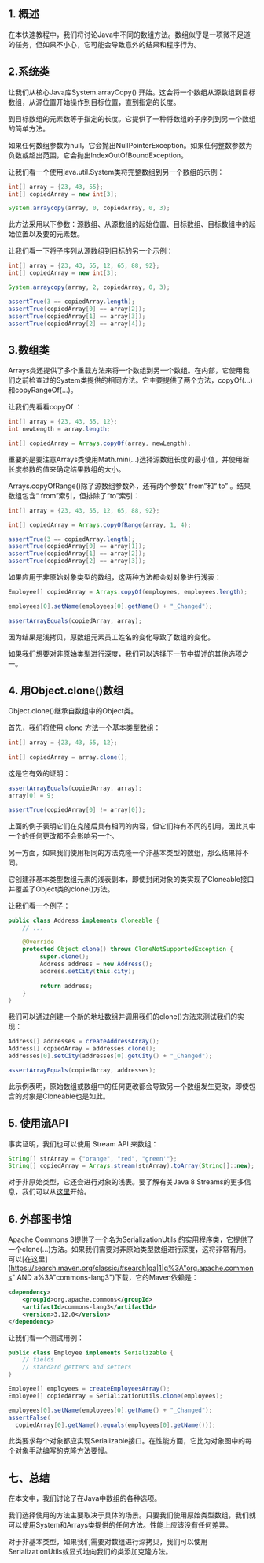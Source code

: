 ## 1. 概述

在本快速教程中，我们将讨论Java中不同的数组方法。数组似乎是一项微不足道的任务，但如果不小心，它可能会导致意外的结果和程序行为。

## 2.系统类

让我们从核心Java库System.arrayCopy() 开始。这会将一个数组从源数组到目标数组，从源位置开始操作到目标位置，直到指定的长度。

到目标数组的元素数等于指定的长度。它提供了一种将数组的子序列到另一个数组的简单方法。

如果任何数组参数为null，它会抛出NullPointerException。如果任何整数参数为负数或超出范围，它会抛出IndexOutOfBoundException。

让我们看一个使用java.util.System类将完整数组到另一个数组的示例：

```java
int[] array = {23, 43, 55};
int[] copiedArray = new int[3];

System.arraycopy(array, 0, copiedArray, 0, 3);
```

此方法采用以下参数：源数组、从源数组的起始位置、目标数组、目标数组中的起始位置以及要的元素数。

让我们看一下将子序列从源数组到目标的另一个示例：

```java
int[] array = {23, 43, 55, 12, 65, 88, 92};
int[] copiedArray = new int[3];

System.arraycopy(array, 2, copiedArray, 0, 3);

assertTrue(3 == copiedArray.length);
assertTrue(copiedArray[0] == array[2]);
assertTrue(copiedArray[1] == array[3]);
assertTrue(copiedArray[2] == array[4]);

```

## 3.数组类

Arrays类还提供了多个重载方法来将一个数组到另一个数组。在内部，它使用我们之前检查过的System类提供的相同方法。它主要提供了两个方法，copyOf(…)和copyRangeOf(…)。

让我们先看看copyOf ：

```java
int[] array = {23, 43, 55, 12};
int newLength = array.length;

int[] copiedArray = Arrays.copyOf(array, newLength);

```

重要的是要注意Arrays类使用Math.min(…)选择源数组长度的最小值，并使用新长度参数的值来确定结果数组的大小。

Arrays.copyOfRange()除了源数组参数外，还有两个参数“ from”和“ to” 。结果数组包含“ from”索引，但排除了“to”索引：

```java
int[] array = {23, 43, 55, 12, 65, 88, 92};

int[] copiedArray = Arrays.copyOfRange(array, 1, 4);

assertTrue(3 == copiedArray.length);
assertTrue(copiedArray[0] == array[1]);
assertTrue(copiedArray[1] == array[2]);
assertTrue(copiedArray[2] == array[3]);
```

如果应用于非原始对象类型的数组，这两种方法都会对对象进行浅表：

```java
Employee[] copiedArray = Arrays.copyOf(employees, employees.length);

employees[0].setName(employees[0].getName() + "_Changed");
 
assertArrayEquals(copiedArray, array);
```

因为结果是浅拷贝，原数组元素员工姓名的变化导致了数组的变化。

如果我们想要对非原始类型进行深度，我们可以选择下一节中描述的其他选项之一。

## 4. 用Object.clone()数组

Object.clone()继承自数组中的Object类。

首先，我们将使用 clone 方法一个基本类型数组：

```java
int[] array = {23, 43, 55, 12};
 
int[] copiedArray = array.clone();

```

这是它有效的证明：

```java
assertArrayEquals(copiedArray, array);
array[0] = 9;

assertTrue(copiedArray[0] != array[0]);
```

上面的例子表明它们在克隆后具有相同的内容，但它们持有不同的引用，因此其中一个的任何更改都不会影响另一个。

另一方面，如果我们使用相同的方法克隆一个非基本类型的数组，那么结果将不同。

它创建非基本类型数组元素的浅表副本，即使封闭对象的类实现了Cloneable接口并覆盖了Object类的clone()方法。

让我们看一个例子：

```java
public class Address implements Cloneable {
    // ...

    @Override
    protected Object clone() throws CloneNotSupportedException {
         super.clone();
         Address address = new Address();
         address.setCity(this.city);
        
         return address;
    }
}

```

我们可以通过创建一个新的地址数组并调用我们的clone()方法来测试我们的实现：

```java
Address[] addresses = createAddressArray();
Address[] copiedArray = addresses.clone();
addresses[0].setCity(addresses[0].getCity() + "_Changed");

assertArrayEquals(copiedArray, addresses);
```

此示例表明，原始数组或数组中的任何更改都会导致另一个数组发生更改，即使包含的对象是Cloneable也是如此。

## 5. 使用流API

事实证明，我们也可以使用 Stream API 来数组：

```java
String[] strArray = {"orange", "red", "green'"};
String[] copiedArray = Arrays.stream(strArray).toArray(String[]::new);

```

对于非原始类型，它还会进行对象的浅表。要了解有关Java 8 Streams的更多信息，我们可以从[这里](https://www.baeldung.com/java-8-streams)开始。

## 6. 外部图书馆

Apache Commons 3提供了一个名为SerializationUtils 的实用程序类，它提供了一个clone(...)方法。如果我们需要对非原始类型数组进行深度，这将非常有用。可以[在这里](https://search.maven.org/classic/#search|ga|1|g%3A"org.apache.commons" AND a%3A"commons-lang3")下载，它的Maven依赖是：

```xml
<dependency>
    <groupId>org.apache.commons</groupId>
    <artifactId>commons-lang3</artifactId>
    <version>3.12.0</version>
</dependency>

```

让我们看一个测试用例：

```java
public class Employee implements Serializable {
    // fields
    // standard getters and setters
}

Employee[] employees = createEmployeesArray();
Employee[] copiedArray = SerializationUtils.clone(employees);

employees[0].setName(employees[0].getName() + "_Changed");
assertFalse(
  copiedArray[0].getName().equals(employees[0].getName()));
```

此类要求每个对象都应实现Serializable接口。在性能方面，它比为对象图中的每个对象手动编写的克隆方法要慢。

## 七、总结

在本文中，我们讨论了在Java中数组的各种选项。

我们选择使用的方法主要取决于具体的场景。只要我们使用原始类型数组，我们就可以使用System和Arrays类提供的任何方法。性能上应该没有任何差异。

对于非基本类型，如果我们需要对数组进行深拷贝，我们可以使用 SerializationUtils或显式地向我们的类添加克隆方法。